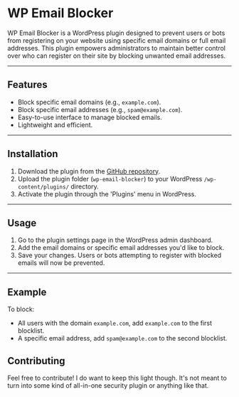 # WP Email Blocker

WP Email Blocker is a WordPress plugin designed to prevent users or bots from registering on your website using specific email domains or full email addresses. This plugin empowers administrators to maintain better control over who can register on their site by blocking unwanted email addresses.

---

## Features

- Block specific email domains (e.g., `example.com`).
- Block specific email addresses (e.g., `spam@example.com`).
- Easy-to-use interface to manage blocked emails.
- Lightweight and efficient.

---

## Installation

1. Download the plugin from the [GitHub repository](https://github.com/zerosonesfun/wp-email-blocker).
2. Upload the plugin folder (`wp-email-blocker`) to your WordPress `/wp-content/plugins/` directory.
3. Activate the plugin through the 'Plugins' menu in WordPress.

---

## Usage

1. Go to the plugin settings page in the WordPress admin dashboard.
2. Add the email domains or specific email addresses you'd like to block.
3. Save your changes. Users or bots attempting to register with blocked emails will now be prevented.

---

## Example

To block:
- All users with the domain `example.com`, add `example.com` to the first blocklist.
- A specific email address, add `spam@example.com` to the second blocklist.

## Contributing 

Feel free to contribute! I do want to keep this light though. It's not meant to turn into some kind of all-in-one security plugin or anything like that.
